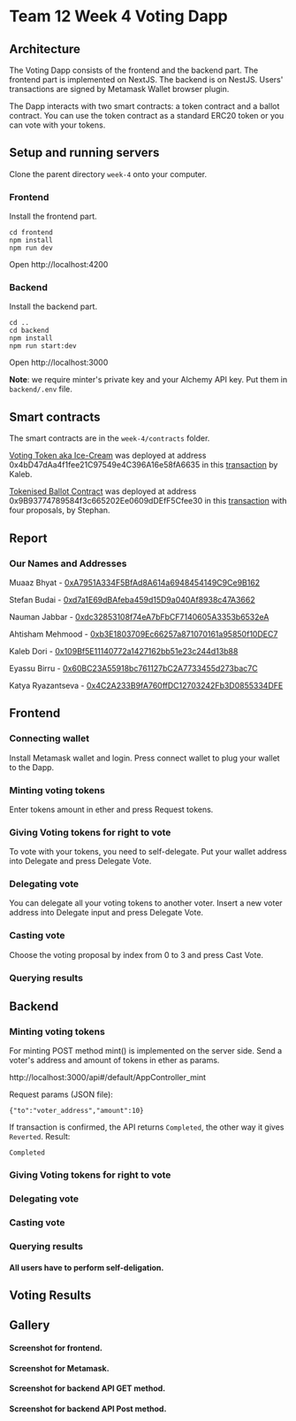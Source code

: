 # Team 12 Week 4 Voting Dapp

## Architecture

The Voting Dapp consists of the frontend and the backend part. The frontend part is implemented on NextJS. The backend is on NestJS. Users' transactions are signed by Metamask Wallet browser plugin.

The Dapp interacts with two smart contracts: a token contract and a ballot contract. You can use the token contract as a standard ERC20 token or you can vote with your tokens.  

## Setup and running servers

Clone the parent directory `week-4` onto your computer.

### Frontend

Install the frontend part.
```
cd frontend
npm install
npm run dev
```
Open http://localhost:4200

### Backend

Install the backend part.
```
cd ..
cd backend
npm install
npm run start:dev
```
Open http://localhost:3000

   **Note**: we require minter's private key and your Alchemy API key. Put them in `backend/.env` file.

## Smart contracts

The smart contracts are in the `week-4/contracts` folder. 

[Voting Token aka Ice-Cream](https://goerli.etherscan.io/address/0x4bD47dAa4f1fee21C97549e4C396A16e58fA6635) was deployed at address 0x4bD47dAa4f1fee21C97549e4C396A16e58fA6635 in this [transaction](https://goerli.etherscan.io/tx/0xf8f0dfc66e3002df178bd2eef134df479334184969707f08b09d47252d0d273a) by Kaleb.

[Tokenised Ballot Contract](https://goerli.etherscan.io/address/0x9B93774789584f3c665202Ee0609dDEfF5Cfee30) was deployed at address 0x9B93774789584f3c665202Ee0609dDEfF5Cfee30 in this [transaction](https://goerli.etherscan.io/tx/0xfd8d94652789958cacf5b82183cbbf05d66dbeb25af6d1fb42ec27a55280ee53) with four proposals, by Stephan.

## Report

### Our Names and Addresses

Muaaz Bhyat - [0xA7951A334F5BfAd8A614a6948454149C9Ce9B162](https://goerli.etherscan.io/address/0xa7951a334f5bfad8a614a6948454149c9ce9b162)

Stefan Budai - [0xd7a1E69dBAfeba459d15D9a040Af8938c47A3662](https://goerli.etherscan.io/address/0xd7a1E69dBAfeba459d15D9a040Af8938c47A3662)

Nauman Jabbar - [0xdc32853108f74eA7bFbCF7140605A3353b6532eA](https://goerli.etherscan.io/address/0xdc32853108f74eA7bFbCF7140605A3353b6532eA)

Ahtisham Mehmood - [0xb3E1803709Ec66257a871070161a95850f10DEC7](https://goerli.etherscan.io/address/0xb3E1803709Ec66257a871070161a95850f10DEC7)

Kaleb Dori - [0x109Bf5E11140772a1427162bb51e23c244d13b88](https://goerli.etherscan.io/address/0x109Bf5E11140772a1427162bb51e23c244d13b88)

Eyassu Birru - [0x60BC23A55918bc761127bC2A7733455d273bac7C](https://goerli.etherscan.io/address/0x60BC23A55918bc761127bC2A7733455d273bac7C)

Katya Ryazantseva - [0x4C2A233B9fA760ffDC12703242Fb3D0855334DFE](https://goerli.etherscan.io/address/0x4C2A233B9fA760ffDC12703242Fb3D0855334DFE)


## Frontend

### Connecting wallet

Install Metamask wallet and login. Press connect wallet to plug your wallet to the Dapp.

### Minting voting tokens

Enter tokens amount in ether and press Request tokens.

### Giving Voting tokens for right to vote

To vote with your tokens, you need to self-delegate. Put your wallet address into Delegate and press Delegate Vote.

### Delegating vote

You can delegate all your voting tokens to another voter. Insert a new voter address into Delegate input and press Delegate Vote.

### Casting vote

Choose the voting proposal by index from 0 to 3 and press Cast Vote.

### Querying results

## Backend

### Minting voting tokens

For minting POST method mint() is implemented on the server side. Send a voter's address and amount of tokens in ether as params.

http://localhost:3000/api#/default/AppController_mint

Request params (JSON file): 

```
{"to":"voter_address","amount":10}
```
If transaction is confirmed, the API returns `Completed`, the other way it gives `Reverted`.
Result:

```
Completed
```

### Giving Voting tokens for right to vote

### Delegating vote

### Casting vote

### Querying results

#### All users have to perform self-deligation.  

## Voting Results


## Gallery

#### Screenshot for frontend. 

#### Screenshot for Metamask. 

#### Screenshot for backend API GET method.  

#### Screenshot for backend API Post method. 



